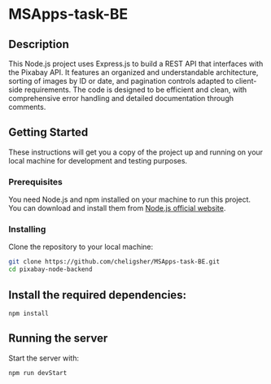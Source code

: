 # MSApps-task-BE

## Description

This Node.js project uses Express.js to build a REST API that interfaces with the Pixabay API. It features an organized and understandable architecture, sorting of images by ID or date, and pagination controls adapted to client-side requirements. The code is designed to be efficient and clean, with comprehensive error handling and detailed documentation through comments.

## Getting Started

These instructions will get you a copy of the project up and running on your local machine for development and testing purposes.

### Prerequisites

You need Node.js and npm installed on your machine to run this project. You can download and install them from [Node.js official website](https://nodejs.org/).

### Installing

Clone the repository to your local machine:

```bash
git clone https://github.com/cheligsher/MSApps-task-BE.git
cd pixabay-node-backend
```

## Install the required dependencies:

`npm install`

## Running the server

Start the server with:

`npm run devStart`
